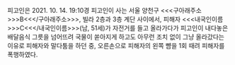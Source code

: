 피고인은 2021. 10. 14. 19:10경 피고인이 사는 서울 양천구 <<<구아래주소>>>B<<</구아래주소>>>, 빌라 2층과 3층 계단 사이에서, 피해자 <<<내국인이름>>>C<<</내국인이름>>>(남, 51세)가 자전거를 들고 올라가다가 피고인이 내다놓은 배달음식 그릇을 넘어뜨려 국물이 쏟아지게 하고도 아무런 조치 없이 그냥 올라갔다는 이유로 피해자와 말다툼을 하던 중, 오른손으로 피해자의 왼쪽 뺨을 1회 때려 피해자를 폭행하였다.